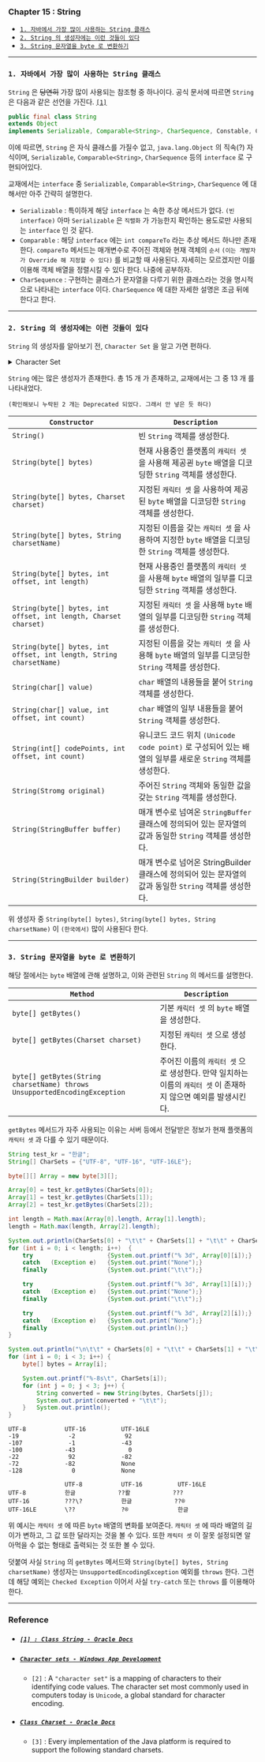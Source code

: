 
### Chapter 15 : String

- [`1. 자바에서 가장 많이 사용하는 String 클래스`](#1-자바에서-가장-많이-사용하는-string-클래스)
- [`2. String 의 생성자에는 이런 것들이 있다`](#2-string-의-생성자에는-이런-것들이-있다)
- [`3. String 문자열을 byte 로 변환하기`](#3-string-문자열을-byte-로-변환하기)

---

### `1. 자바에서 가장 많이 사용하는 String 클래스`

`String` 은 ~~당연히~~ 가장 많이 사용되는 참조형 중 하나이다. 공식 문서에 따르면 `String` 은 다음과 같은 선언을 가진다. [`[1]`](#1`)

```java
public final class String
extends Object
implements Serializable, Comparable<String>, CharSequence, Constable, ConstantDesc
```

이에 따르면, `String` 은 자식 클래스를 가질수 없고, `java.lang.Object` 의 직속(?) 자식이며, `Serializable`, `Comparable<String>`, `CharSequence` 등의 `interface` 로 구현되어있다.

교재에서는 `interface` 중 `Serializable`, `Comparable<String>`, `CharSequence` 에 대해서만 아주 간략히 설명한다.
- `Serializable` : 특이하게 해당 `interface` 는 속한 추상 메서드가 없다. `(빈 interface)` 아마 `Serializable` 은 `직렬화` 가 가능한지 확인하는 용도로만 사용되는 `interface` 인 것 같다.
- `Comparable` : 해당 `interface` 에는 `int compareTo` 라는 추상 메서드 하나만 존재한다. `compareTo` 메서드는 매개변수로 주어진 객체와 현재 객체의 `순서` `(이는 개발자가 Override 해 지정할 수 있다)` 를 비교할 때 사용된다. 자세히는 모르겠지만 이를 이용해 객체 배열을 정렬시킬 수 있다 한다. 나중에 공부하자.
- `CharSequence` : 구현하는 클래스가 문자열을 다루기 위한 클래스라는 것을 명시적으로 나타내는 `interface` 이다. `CharSequence` 에 대한 자세한 설명은 조금 뒤에 한다고 한다.

---

### `2. String 의 생성자에는 이런 것들이 있다`

`String` 의 생성자를 알아보기 전, `Character Set` 을 알고 가면 편하다.

<details><summary> Character Set</summary>

---

`Character Set` 이란 `"글자의 표현을 위한 mapping 방식"` 이다. [`[2]`](#character-sets---windows-app-development)
쉽게 말해 `"글자에 대한 인코딩 방식들의 집합"` 이라 보면 된다.

가장 대표적인 `Character Set` 으로 `Unicode`, `ASCII` `(American Standard Code for Information Interchange)` 이 있다.

`Java` 에는 `java.nio.charset.CharaSet` 클래스가 존재하는데, 여기에는 `Java` 플랫폼이면 반드시 구현되어야 할 표준 `캐릭터 셋` 이 명명 되어있다. [`[3]`](#class-charset---oracle-docs)

|`캐릭터 셋 이름`|`설명`|
|---|---|
|`US-ASCII`|7 비트 아스키|
|`ISO-8859-1`|ISO `(International Organization for Standardization)` 라틴 알파벳|
|`UTF-8`|8 비트 `UCS` 변환 포맷|
|`UTF-16BE`|16 비트 `big-endian` `UCS` 변환 포맷|
|`UTF-16LE`|16 비트 `little-endian` `UCS` 변환 포맷|
|`UTF-16`|16 비트 `UCS` 변환 포맷. `endian` 은 `byte-order mark` 라는 것에 의해 정해진다.|

`(UCS : Unicode Character Set)`

이에 더불어 한글에 대한 `캐릭터 셋` 은 다음과 같다.

|`캐릭터 셋 이름`|`설명`|
|---|---|
|`EUC-KR`|`EUC` 의 일종인 8 비트 문자 인코딩. 대표적인 `"한글 완성형"` 인코딩|
|`MS949`|`Microsoft` 에서 만든 `"한글 확장 완성형"` 인코딩|

위 `캐릭터 셋` 중 한글을 처리하기 위해 `Java` 에서 많이 사용되는 것은 `UTF-16` 이다.

---

</details>

`String` 에는 많은 생성자가 존재한다. 총 15 개 가 존재하고, 교재에서는 그 중 13 개 를 나타내었다.

`(확인해보니 누락된 2 개는 Deprecated 되었다. 그래서 안 넣은 듯 하다)`

|`Constructor`|`Description`|
|---|---|
|`String()`|빈 `String` 객체를 생성한다.|
|`String(byte[] bytes)`|현재 사용중인 플랫폼의 `캐릭터 셋` 을 사용해 제공괸 `byte` 배열을 디코딩한 `String` 객체를 생성한다.|
|`String(byte[] bytes, Charset charset)`|지정된 `캐릭터 셋` 을 사용하여 제공된 `byte` 배열을 디코딩한 `String` 객체를 생성한다.|
|`String(byte[] bytes, String charsetName)`|지정된 이름을 갖는 `캐릭터 셋` 을 사용하여 지정한 `byte` 배열을 디코딩한 `String` 객체를 생성한다.|
|`String(byte[] bytes, int offset, int length)`|현재 사용중인 플랫폼의 `캐릭터 셋` 을 사용해 `byte` 배열의 일부를 디코딩한 `String` 객체를 생성한다.|
|`String(byte[] bytes, int offset, int length, Charset charset)`|지정된 `캐릭터 셋` 을 사용해 `byte` 배열의 일부를 디코딩한  `String` 객체를 생성한다.|
|`String(byte[] bytes, int offset, int length, String charsetName)`|지정된 이름을 갖는 `캐릭터 셋` 을 사용해 `byte` 배열의 일부를 디코딩한 `String` 객체를 생성한다.|
|`String(char[] value)`|`char` 배열의 내용들을 붙어 `String` 객체를 생성한다.|
|`String(char[] value, int offset, int count)`|`char` 배열의 일부 내용들을 붙어 `String` 객체를 생성한다.|
|`String(int[] codePoints, int offset, int count)`|유니코드 코드 위치 `(Unicode code point)` 로 구성되어 있는 배열의 일부를 새로운 `String` 객체를 생성한다.|
|`String(Stromg original)`|주어진 `String` 객체와 동일한 값을 갖는 `String` 객체를 생성한다.|
|`String(StringBuffer buffer)`|매개 변수로 넘여온 `StringBuffer` 클래스에 정의되어 있는 문자열의 값과 동일한 `String` 객체를 생성한다.|
|`String(StringBuilder builder)`|매개 변수로 넘어온 StringBuilder 클래스에 정의되어 있는 문자열의 값과 동일한 `String` 객체를 생성한다.|

위 생성자 중 `String(byte[] bytes)`, `String(byte[] bytes, String charsetName)` 이 `(한국에서)` 많이 사용된다 한다.

---

### `3. String 문자열을 byte 로 변환하기`

해당 절에서는 `byte` 배열에 관해 설명하고, 이와 관련된 `String` 의 메서드를 설명한다.

|`Method`|`Description`|
|---|---|
|`byte[] getBytes()`|기본 `캐릭터 셋` 의 `byte` 배열을 생성한다.|
|`byte[] getBytes(Charset charset)`|지정된 `캐릭터 셋` 으로 생성한다.|
|`byte[] getBytes(String charsetName) throws UnsupportedEncodingException`|주어진 이름의 `캐릭터 셋` 으로 생성한다. 만약 일치하는 이름의 `캐릭터 셋` 이 존재하지 않으면 예외를 발생시킨다.|

`getBytes` 메서드가 자주 사용되는 이유는 서버 등에서 전달받은 정보가 현재 플랫폼의 `캐릭터 셋` 과 다를 수 있기 때문이다.

```java
String test_kr = "한글";
String[] CharSets = {"UTF-8", "UTF-16", "UTF-16LE"};

byte[][] Array = new byte[3][];

Array[0] = test_kr.getBytes(CharSets[0]);
Array[1] = test_kr.getBytes(CharSets[1]);
Array[2] = test_kr.getBytes(CharSets[2]);

int length = Math.max(Array[0].length, Array[1].length);
length = Math.max(length, Array[2].length);

System.out.println(CharSets[0] + "\t\t" + CharSets[1] + "\t\t" + CharSets[2]);
for (int i = 0; i < length; i++)  {
    try                     {System.out.printf("% 3d", Array[0][i]);}
    catch   (Exception e)   {System.out.print("None");}
    finally                 {System.out.print("\t\t");}

    try                     {System.out.printf("% 3d", Array[1][i]);}
    catch   (Exception e)   {System.out.print("None");}
    finally                 {System.out.print("\t\t");}

    try                     {System.out.printf("% 3d", Array[2][i]);}
    catch   (Exception e)   {System.out.print("None");}
    finally                 {System.out.println();}
}

System.out.println("\n\t\t" + CharSets[0] + "\t\t" + CharSets[1] + "\t\t" + CharSets[2]);
for (int i = 0; i < 3; i++) {
    byte[] bytes = Array[i];

    System.out.printf("%-8s\t", CharSets[i]);
    for (int j = 0; j < 3; j++) {
        String converted = new String(bytes, CharSets[j]);
        System.out.print(converted + "\t\t");
    }   System.out.println();
}
```
```
UTF-8           UTF-16          UTF-16LE
-19              -2              92
-107             -1             -43
-100            -43               0
-22              92             -82
-72             -82             None
-128              0             None

                UTF-8           UTF-16          UTF-16LE
UTF-8           한글            ??뢀            ???
UTF-16          ???\?           한글            ??®
UTF-16LE        \??             ?®              한글
```

위 예시는 `캐릭터 셋` 에 따른 `byte` 배열의 변화를 보여준다. `캐릭터 셋` 에 따라 배열의 길이가 변하고, 그 값 또한 달라지는 것을 볼 수 있다. 또한 `캐릭터 셋` 이 잘못 설정되면 알아먹을 수 없는 형태로 출력되는 것 또한 볼 수 있다.

덧붙여 사실 `String` 의 `getBytes` 메서드와 `String(byte[] bytes, String charsetName)` 생성자는 `UnsupportedEncodingException` 예외를 `throws` 한다. 그런데 해당 예외는 `Checked Exception` 이어서 사실 `try-catch` 또는 `throws` 를 이용해아 한다.


---

### Reference

- ##### [`[1] : Class String - Oracle Docs`](https://docs.oracle.com/en/java/javase/21/docs/api/java.base/java/lang/String.html)

- ##### [`Character sets - Windows App Development`](https://learn.microsoft.com/en-us/windows/win32/intl/character-sets)
    - `[2]` : A `"character set"` is a mapping of characters to their identifying code values. The character set most commonly used in computers today is `Unicode`, a global standard for character encoding.

- ##### [`Class Charset - Oracle Docs`](https://docs.oracle.com/en/java/javase/21/docs/api/java.base/java/nio/charset/Charset.html)
    - `[3]` : Every implementation of the Java platform is required to support the following standard charsets.
